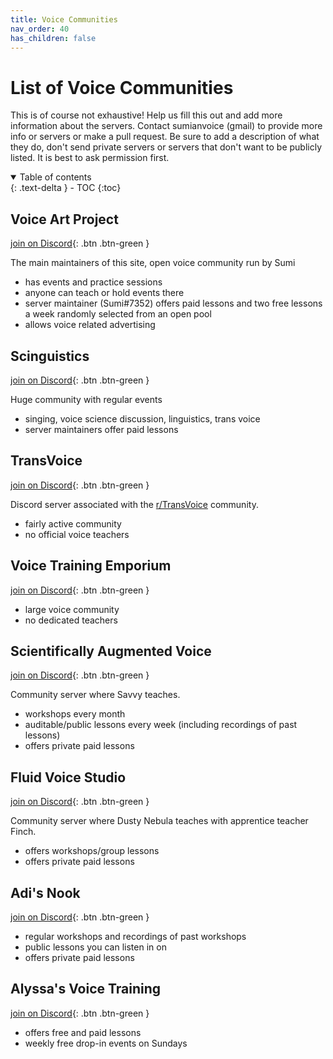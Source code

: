 ```yaml
---
title: Voice Communities
nav_order: 40
has_children: false
---
```


# List of Voice Communities
This is of course not exhaustive! Help us fill this out and add more information about the servers. Contact sumianvoice (gmail) to provide more info or servers or make a pull request. Be sure to add a description of what they do, don't send private servers or servers that don't want to be publicly listed. It is best to ask permission first.

<details open markdown="block">
  <summary>
    Table of contents
  </summary>
{: .text-delta }
- TOC
{:toc}
</details>

## Voice Art Project
<span class="fs-2"> [join on Discord](https://discord.gg/ahc5hb9zSk){: .btn .btn-green } </span>

The main maintainers of this site, open voice community run by Sumi
- has events and practice sessions
- anyone can teach or hold events there
- server maintainer (Sumi#7352) offers paid lessons and two free lessons a week randomly selected from an open pool
- allows voice related advertising

## Scinguistics
<span class="fs-2"> [join on Discord](https://discord.gg/w6Eb2tY){: .btn .btn-green } </span>

Huge community with regular events
- singing, voice science discussion, linguistics, trans voice
- server maintainers offer paid lessons

## TransVoice
<span class="fs-2"> [join on Discord](https://discord.gg/BPPMkDu){: .btn .btn-green } </span>

Discord server associated with the [r/TransVoice](http://reddit.com/r/transvoice/) community.
- fairly active community
- no official voice teachers

## Voice Training Emporium
<span class="fs-2"> [join on Discord](https://discord.gg/TZwMeg57jR){: .btn .btn-green } </span>

- large voice community
- no dedicated teachers

## Scientifically Augmented Voice
<span class="fs-2"> [join on Discord](https://discord.gg/dbwrQMV){: .btn .btn-green } </span>

Community server where Savvy teaches.
- workshops every month
- auditable/public lessons every week (including recordings of past lessons)
- offers private paid lessons

## Fluid Voice Studio
<span class="fs-2"> [join on Discord](https://discord.gg/ThrvmTy24q){: .btn .btn-green } </span>

Community server where Dusty Nebula teaches with apprentice teacher Finch.
- offers workshops/group lessons
- offers private paid lessons

## Adi's Nook
<span class="fs-2"> [join on Discord](https://discord.gg/GSvbGGp2eR){: .btn .btn-green } </span>

- regular workshops and recordings of past workshops
- public lessons you can listen in on
- offers private paid lessons

## Alyssa's Voice Training
<span class="fs-2"> [join on Discord](https://discord.gg/KQFHYveFry){: .btn .btn-green } </span>

- offers free and paid lessons
- weekly free drop-in events on Sundays


<!--  -->
